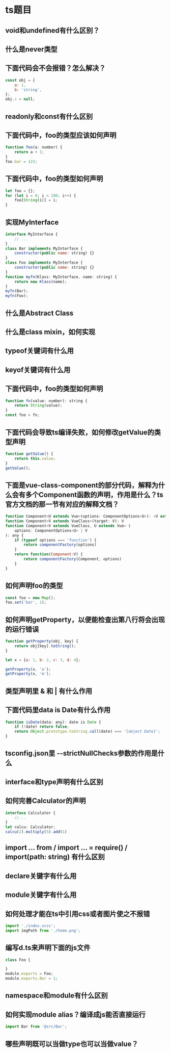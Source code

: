 # ts题目

## void和undefined有什么区别？

## 什么是never类型

## 下面代码会不会报错？怎么解决？

```js
const obj = {
    a: 1,
    b: 'string',
};
obj.c = null;
```

## readonly和const有什么区别

## 下面代码中，foo的类型应该如何声明

```js
function foo(a: number) {
    return a + 1;
}
foo.bar = 123;
```

## 下面代码中，foo的类型如何声明

```js
let foo = {};
for (let i = 0; i < 100; i++) {
    foo[String(i)] = i;
}
```

## 实现MyInterface

```js
interface MyInterface {
    // ...
}
class Bar implements MyInterface {
    constructor(public name: string) {}
}
class Foo implements MyInterface {
    constructor(public name: string) {}
}
function myfn(Klass: MyInterface, name: string) {
    return new Klass(name);
}
myfn(Bar);
myfn(Foo);
```

## 什么是Abstract Class

## 什么是class mixin，如何实现

## typeof关键词有什么用

## keyof关键词有什么用

## 下面代码中，foo的类型如何声明

```js
function fn(value: number): string {
    return String(value);
}
const foo = fn;
```

## 下面代码会导致ts编译失败，如何修改getValue的类型声明

```js
function getValue() {
    return this.value;
}
getValue();
```

## 下面是vue-class-component的部分代码，解释为什么会有多个Component函数的声明，作用是什么？ts官方文档的那一节有对应的解释文档？

```js
function Component<U extends Vue>(options: ComponentOptions<U>): <V extends VueClass>
function Component<V extends VueClass>(target: V): V
function Component<V extends VueClass, U extends Vue> (
    options: ComponentOptions<U> | V
): any {
    if (typeof options === 'function') {
        return componentFactory(options)
    }
    return function(Component:V) {
        return componentFactory(Component, options)
    }
}
```

## 如何声明foo的类型

```js
const foo = new Map();
foo.set('bar', 1);
```

## 如何声明getProperty，以便能检查出第八行将会出现的运行错误

```js
function getProperty(obj, key) {
    return obj[key].toString();
}

let x = {a: 1, b: 2, c: 3, d: 4};

getProperty(x, 'a');
getProperty(x, 'm');
```

## 类型声明里 & 和 | 有什么作用

## 下面代码里data is Date有什么作用

```js
function isDate(data: any): date is Date {
    if (!date) return false;
    return Object.prototype.toString.call(date) === '[object Date]';
}
```

## tsconfig.json里 --strictNullChecks参数的作用是什么

## interface和type声明有什么区别

## 如何完善Calculator的声明

```js
interface Calculator {
    //...
}
let calcu: Calculator;
calcu(2).multiply(5).add(1)
```

## import ... from / import ... = require() / import(path: string) 有什么区别

## declare关键字有什么用

## module关键字有什么用

## 如何处理才能在ts中引用css或者图片使之不报错

```js
import './index.scss';
import imgPath from './home.png';
```

## 编写d.ts来声明下面的js文件

```js
class Foo {

}
module.exports = Foo;
module.exports.Bar = 1;
```

## namespace和module有什么区别

## 如何实现module alias？编译成js能否直接运行

```js
import Bar from '@src/Bar';
```

## 哪些声明既可以当做type也可以当做value？

